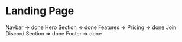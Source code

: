 # Landing Page

Navbar => done
Hero Section => done
Features =>
Pricing => done
Join Discord Section => done
Footer => done